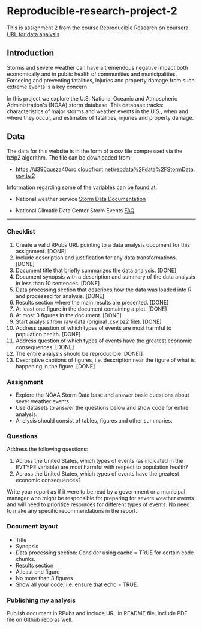 Reproducible-research-project-2
===============================

This is assignment 2 from the course Reproducible Research on coursera. [URL for data analysis](http://rpubs.com/Faiyaz/191150) 

Introduction
------------

Storms and severe weather can have a tremendous negative impact both economically and in public health of communities and municipalities. Forseeing and preventing fatalities, injuries and property damage from such  extreme events is a key concern.  

In this project we explore the U.S. National Oceanic and Atmospheric Administration's (NOAA) storm database. This database tracks: characteristics of major storms and weather events in the U.S., when and where they occur, and estimates of fatalities, injuries and property damage.

Data
----

The data for this website is in the form of a csv file compressed via the bzip2 algorithm. The file can be downloaded from:  

* https://d396qusza40orc.cloudfront.net/repdata%2Fdata%2FStormData.csv.bz2  

Information regarding some of the variables can be found at:

* National weather service [Storm Data Documentation](https://d396qusza40orc.cloudfront.net/repdata%2Fpeer2_doc%2Fpd01016005curr.pdf)  

* National Climatic Data Center Storm Events [FAQ](https://d396qusza40orc.cloudfront.net/repdata%2Fpeer2_doc%2FNCDC%20Storm%20Events-FAQ%20Page.pdf)


_______________________________________________________________________

### Checklist

1. Create a valid RPubs URL pointing to a data analysis document for this assignment. [DONE]    
2. Include description and justification for any data transformations. [DONE]    
3. Document title that briefly summarizes the data analysis. [DONE]  
4. Document synopsis with a description and summary of the data analysis in less than 10 sentences. [DONE]  
5. Data processing section that describes how the data was loaded into R and processed for analysis. [DONE]   
6. Results section where the main results are presented. [DONE]  
7. At least one figure in the document containing a plot. [DONE]  
8. At most 3 figures in the document. [DONE]  
9. Start analysis from raw data (original .csv.bz2 file). [DONE]  
10. Address question of which types of events are most harmful to population health. [DONE]  
11. Address question of which types of events have the greatest economic consequences. [DONE]  
12. The entire analysis should be reproducible. DONE[]  
13. Descriptive  captions of figures, i.e. description near the figure of what is happening in the figure. [DONE]  

### Assignment

* Explore the NOAA Storm Data base and answer basic questions about sever weather events.  
* Use datasets to answer the questions below and show code for entire analysis.  
* Analysis should consist of tables, figures and other summaries.  

### Questions

Address the following questions:

1. Across the United States, which types of events (as indicated in the EVTYPE variable) are most harmful with respect to population health?  
2. Across the United States, which types of events have the greatest economic consequences?  

Write your report as if it were to be read by a government or a municipal manager who might be responsible for preparing for severe weather events and will need to prioritize resources for different types of events. No need to make any specific recommendations in the report.

### Document layout

* Title
* Synopsis  
* Data processing section: Consider using cache = TRUE for certain code chunks.  
* Results section  
* Atleast one figure  
* No more than 3 figures  
* Show all your code, i.e. ensure that echo = TRUE.  

### Publishing my analysis

Publish document in RPubs and include URL in README file. Include PDF file on Github repo as well.









